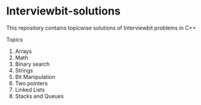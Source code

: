 # Interviewbit-solutions
This repository contains topicwise solutions of Interviewbit problems in C++ 

Topics

1. Arrays
2. Math
3. Binary search
4. Strings
5. Bit Manipulation
6. Two pointers
7. Linked Lists
8. Stacks and Queues


